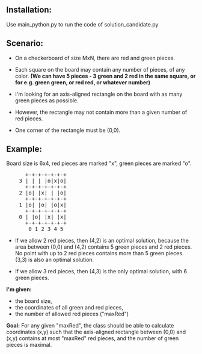 Installation: 
---------
Use main_python.py to run the code of solution_candidate.py

Scenario: 
---------

- On a checkerboard of size MxN, there are red and green pieces.

- Each square on the board may contain any number of pieces, of any color. **(We can have 5 pieces - 3 green and 2 red in the same square, or  for e.g. green green, or red red, or whatever number)**

- I'm looking for an axis-aligned rectangle on the board with as many green pieces as possible.

- However, the rectangle may not contain more than a given number of red pieces.

- One corner of the rectangle must be (0,0).

Example:
--------

Board size is 6x4, red pieces are marked "x", green pieces are marked "o".

<pre>
      +-+-+-+-+-+-+
    3 | | | |o|x|o|
      +-+-+-+-+-+-+
    2 |o| |x| | |o|
      +-+-+-+-+-+-+
    1 |o| |o| |o|x|
      +-+-+-+-+-+-+
    0 | |o| |x| |x|
      +-+-+-+-+-+-+
       0 1 2 3 4 5
</pre>

- If we allow 2 red pieces, then (4,2) is an optimal solution, because the area between (0,0) and (4,2) contains 5 green pieces and 2 red pieces.
 No point with up to 2 red pieces contains more than 5 green pieces. (3,3) is also an optimal solution.

- If we allow 3 red pieces, then (4,3) is the only optimal solution, with 6 green pieces.

**I'm given:**

- the board size, 
- the coordinates of all green and red pieces, 
- the number of allowed red pieces ("maxRed")

**Goal:**
For any given "maxRed", the class should be able to calculate coordinates (x,y) such that the axis-aligned rectangle between (0,0) and (x,y) contains at most "maxRed" red pieces, and the number of green pieces is maximal.
